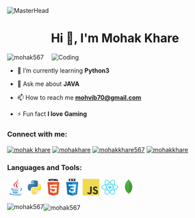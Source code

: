 ![MasterHead](https://i.pinimg.com/originals/86/12/2f/86122fb8503d5d345898389da3496b3f.png)
<h1 align="center">Hi 👋, I'm Mohak Khare</h1>
<img align = "right" alt="Coding" width ="400" src = "https://cdn.dribbble.com/users/1162077/screenshots/3848914/programmer.gif">
<p align="left"> <img src="https://komarev.com/ghpvc/?username=mohak567&label=Profile%20views&color=0e75b6&style=flat" alt="mohak567" /> </p>

- 🌱 I’m currently learning **Python3**

- 💬 Ask me about **JAVA**

- 📫 How to reach me **mohvib70@gmail.com**

- ⚡ Fun fact **I love Gaming**

<h3 align="left">Connect with me:</h3>
<p align="left">
<a href="https://fb.com/mohak khare" target="blank"><img align="center" src="https://raw.githubusercontent.com/rahuldkjain/github-profile-readme-generator/master/src/images/icons/Social/facebook.svg" alt="mohak khare" height="30" width="40" /></a>
<a href="https://instagram.com/mohakhare" target="blank"><img align="center" src="https://raw.githubusercontent.com/rahuldkjain/github-profile-readme-generator/master/src/images/icons/Social/instagram.svg" alt="mohakhare" height="30" width="40" /></a>
<a href="https://auth.geeksforgeeks.org/user/mohakkhare567" target="blank"><img align="center" src="https://raw.githubusercontent.com/rahuldkjain/github-profile-readme-generator/master/src/images/icons/Social/geeks-for-geeks.svg" alt="mohakkhare567" height="30" width="40" /></a>
<a href="https://discord.gg/mohakkhare" target="blank"><img align="center" src="https://raw.githubusercontent.com/rahuldkjain/github-profile-readme-generator/master/src/images/icons/Social/discord.svg" alt="mohakkhare" height="30" width="40" /></a>
</p>

<h3 align="left">Languages and Tools:</h3>
<p align="left"> 

  <img src="https://raw.githubusercontent.com/devicons/devicon/master/icons/java/java-original.svg" alt="java" width="40" height="40"/>
  <img src ="https://raw.githubusercontent.com/devicons/devicon/master/icons/python/python-original.svg" alt="Python3" width="40" height="40"/>
  <img src="https://raw.githubusercontent.com/devicons/devicon/master/icons/html5/html5-original-wordmark.svg" alt="html5" width="40" height="40"/>
  <img src="https://raw.githubusercontent.com/devicons/devicon/master/icons/css3/css3-original-wordmark.svg" alt="css3" width="40" height="40"/>
  <img src = "https://raw.githubusercontent.com/devicons/devicon/master/icons/javascript/javascript-original.svg" alt="Javascript" width="40" height="40"/>
  <img src ="https://raw.githubusercontent.com/devicons/devicon/master/icons/react/react-original.svg" alt="React-js" width="40" height="40"/>
  <img src ="https://raw.githubusercontent.com/devicons/devicon/master/icons/mongodb/mongodb-original.svg" alt="React-js" width="40" height="40"/>
 </p>

<p><img align="left" src="https://github-readme-stats.vercel.app/api/top-langs?username=mohak567&show_icons=true&locale=en&layout=compact" alt="mohak567" /></p>



<p><img align="center" src="https://github-readme-streak-stats.herokuapp.com/?user=mohak567&" alt="mohak567" /></p>
